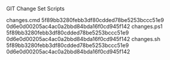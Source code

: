 GIT Change Set Scripts

changes.cmd 5f89bb3280febb3df80cdded78be5253bccc51e9 0d6e0d00205ac4ac0a2bbd84bda16f0cd945f142
changes.ps1 5f89bb3280febb3df80cdded78be5253bccc51e9 0d6e0d00205ac4ac0a2bbd84bda16f0cd945f142
changes.sh 5f89bb3280febb3df80cdded78be5253bccc51e9 0d6e0d00205ac4ac0a2bbd84bda16f0cd945f142
